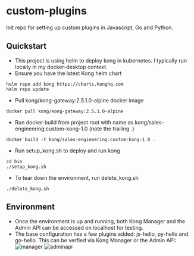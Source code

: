 # custom-plugins
Init repo for setting up custom plugins in Javascript, Go and Python.

## Quickstart
- This project is using helm to deploy kong in kubernetes. I typically run locally in my docker-desktop context.
- Ensure you have the latest Kong helm chart
```
helm repo add kong https://charts.konghq.com
helm repo update
```
- Pull kong/kong-gateway:2.5.1.0-alpine docker image
```
docker pull kong/kong-gateway:2.5.1.0-alpine
```
- Run docker build from project root with name as kong/sales-engineering:custom-kong-1.0 (note the trailing .)
```
docker build -t kong/sales-engineering:custom-kong-1.0 .
```
- Run setup_kong.sh to deploy and run kong
```
cd bin
./setup_kong.sh
```
- To tear down the environment, run delete_kong.sh
```
./delete_kong.sh
```

## Environment
- Once the environment is up and running, both Kong Manager and the Admin API can be accessed on localhost for testing.
- The base configuration has a few plugins added: js-hello, py-hello and go-hello. This can be verfied via Kong Manager or the Admin API:
![manager](https://user-images.githubusercontent.com/11033758/138120791-4caf86cf-9204-40d1-a234-fa2962f106cb.png)
![adminapi](https://user-images.githubusercontent.com/11033758/138120631-c8294e8f-6498-4536-a734-02f69811691b.png)
